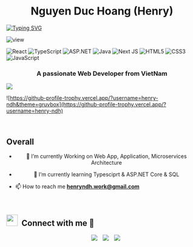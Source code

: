 <h1 align="center" I'm <a href="https://100rabhcsmc.github.io/Me.io/" target="blank">
Nguyen Duc Hoang (Henry)</a></h1> 

[![Typing SVG](https://readme-typing-svg.herokuapp.com?font=Fira+Code&pause=1000&width=435&lines=Full-stack+Developer;Website%2C+Web+App%2C+Application)](https://git.io/typing-svg)


![view](https://komarev.com/ghpvc/?username=henry-ndh)


![React](https://img.shields.io/badge/react-%2320232a.svg?style=for-the-badge&logo=react&logoColor=%2361DAFB)
![TypeScript](https://img.shields.io/badge/TypeScript-blue?style=for-the-badge&logo=typescript&logoColor=%2361DAFB)
![ASP.NET](https://img.shields.io/badge/ASP.NET-8A2BE2?style=for-the-badge&logo=node.js&logoColor=white)
![Java](https://img.shields.io/badge/Java-ED8B00?style=for-the-badge&logo=java&logoColor=white)
![Next JS](https://img.shields.io/badge/Next-black?style=for-the-badge&logo=next.js&logoColor=white)
![HTML5](https://img.shields.io/badge/html5-%23E34F26.svg?style=for-the-badge&logo=html5&logoColor=white)
![CSS3](https://img.shields.io/badge/css3-%231572B6.svg?style=for-the-badge&logo=css3&logoColor=white)
![JavaScript](https://img.shields.io/badge/javascript-%23323330.svg?style=for-the-badge&logo=javascript&logoColor=%23F7DF1E)



<h3 align="center">A passionate Web Developer from VietNam</h3>

 <img src="https://github-readme-stats.vercel.app/api/top-langs/?username=henry-ndh&layout=compact&langs_count=6">


![https://github-profile-trophy.vercel.app/?username=henry-ndh&theme=gruvbox](https://github-profile-trophy.vercel.app/?username=henry-ndh)

<br/>
<h2 align="left" target="blank">
Overall</h2>
<a target="_blank" align="center" />

<div style="">

- 🌱 I’m currently Working on Web App, Application, Microservices Architecture

- 🌱 I’m currently learning Typesciprt & ASP.NET Core & SQL

- 📫 How to reach me **henryndh.work@gmail.com**
</div>

<br/>
<h2> <img src="https://media.giphy.com/media/iY8CRBdQXODJSCERIr/giphy.gif" width="30" height="30" style="margin-right: 10px;">Connect with me 🤝 </h2>

<p align="center">

 <div align="center"  class="icons-social" style="margin-left: 10px;">
	<a style="margin-left: 10px;"  target="_blank" href="https://www.linkedin.com/in/nguyen-duc-hoang-1817082b6/">
			<img src="https://img.icons8.com/doodle/40/000000/linkedin--v2.png"></a>
	<a style="margin-left: 10px;" target="_blank" href="https://github.com/henry-ndh">
		<img src="https://img.icons8.com/doodle/40/000000/github--v1.png"></a>
	<a style="margin-left: 10px;" target="_blank" href="https://www.facebook.com/d8.ndh">
			<img src="https://img.icons8.com/doodle/40/000000/instagram-new--v2.png"></a>
      </div>

</p>
